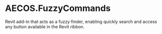 # AECOS.FuzzyCommands
Revit add-in that acts as a fuzzy finder, enabling quickly search and access any button available in the Revit ribbon.
